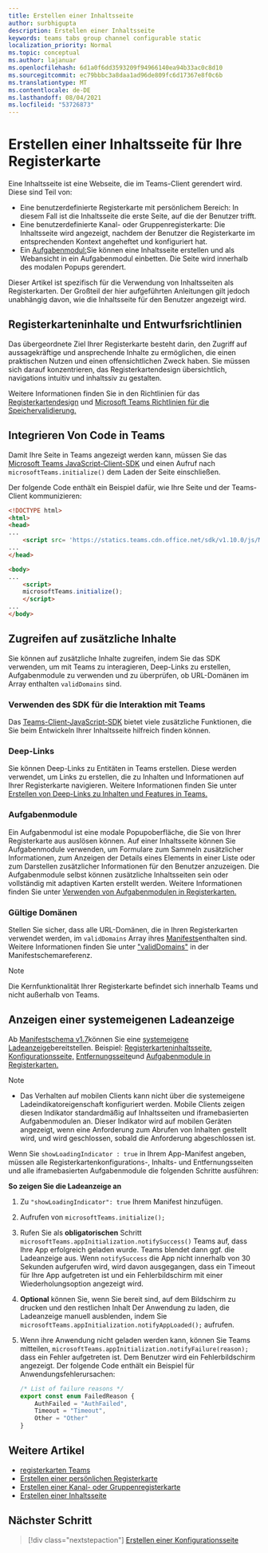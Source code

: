 ```yaml
---
title: Erstellen einer Inhaltsseite
author: surbhigupta
description: Erstellen einer Inhaltsseite
keywords: teams tabs group channel configurable static
localization_priority: Normal
ms.topic: conceptual
ms.author: lajanuar
ms.openlocfilehash: 6d1a0f6dd3593209f94966140ea94b33ac0c8d10
ms.sourcegitcommit: ec79bbbc3a8daa1ad96de809fc6d17367e8f0c6b
ms.translationtype: MT
ms.contentlocale: de-DE
ms.lasthandoff: 08/04/2021
ms.locfileid: "53726873"
---
```

# <a name="create-a-content-page-for-your-tab"></a>Erstellen einer Inhaltsseite für Ihre Registerkarte

Eine Inhaltsseite ist eine Webseite, die im Teams-Client gerendert wird. Diese sind Teil von:

* Eine benutzerdefinierte Registerkarte mit persönlichem Bereich: In diesem Fall ist die Inhaltsseite die erste Seite, auf die der Benutzer trifft.
* Eine benutzerdefinierte Kanal- oder Gruppenregisterkarte: Die Inhaltsseite wird angezeigt, nachdem der Benutzer die Registerkarte im entsprechenden Kontext angeheftet und konfiguriert hat.
* Ein [Aufgabenmodul:](~/task-modules-and-cards/what-are-task-modules.md)Sie können eine Inhaltsseite erstellen und als Webansicht in ein Aufgabenmodul einbetten. Die Seite wird innerhalb des modalen Popups gerendert.

Dieser Artikel ist spezifisch für die Verwendung von Inhaltsseiten als Registerkarten. Der Großteil der hier aufgeführten Anleitungen gilt jedoch unabhängig davon, wie die Inhaltsseite für den Benutzer angezeigt wird.

## <a name="tab-content-and-design-guidelines"></a>Registerkarteninhalte und Entwurfsrichtlinien

Das übergeordnete Ziel Ihrer Registerkarte besteht darin, den Zugriff auf aussagekräftige und ansprechende Inhalte zu ermöglichen, die einen praktischen Nutzen und einen offensichtlichen Zweck haben. Sie müssen sich darauf konzentrieren, das Registerkartendesign übersichtlich, navigations intuitiv und inhaltssiv zu gestalten.

Weitere Informationen finden Sie in den Richtlinien für das [Registerkartendesign](~/tabs/design/tabs.md) und [Microsoft Teams Richtlinien für die Speichervalidierung.](~/concepts/deploy-and-publish/appsource/prepare/teams-store-validation-guidelines.md)

## <a name="integrate-your-code-with-teams"></a>Integrieren Von Code in Teams

Damit Ihre Seite in Teams angezeigt werden kann, müssen Sie das [Microsoft Teams JavaScript-Client-SDK](/javascript/api/overview/msteams-client?view=msteams-client-js-latest&preserve-view=true) und einen Aufruf nach `microsoftTeams.initialize()` dem Laden der Seite einschließen. 

Der folgende Code enthält ein Beispiel dafür, wie Ihre Seite und der Teams-Client kommunizieren:

```html
<!DOCTYPE html>
<html>
<head>
...
    <script src= 'https://statics.teams.cdn.office.net/sdk/v1.10.0/js/MicrosoftTeams.min.js'></script>
...
</head>

<body>
...
    <script>
    microsoftTeams.initialize();
    </script>
...
</body>
```

## <a name="access-additional-content"></a>Zugreifen auf zusätzliche Inhalte

Sie können auf zusätzliche Inhalte zugreifen, indem Sie das SDK verwenden, um mit Teams zu interagieren, Deep-Links zu erstellen, Aufgabenmodule zu verwenden und zu überprüfen, ob URL-Domänen im Array enthalten `validDomains` sind.

### <a name="use-the-sdk-to-interact-with-teams"></a>Verwenden des SDK für die Interaktion mit Teams

Das [Teams-Client-JavaScript-SDK](~/tabs/how-to/using-teams-client-sdk.md) bietet viele zusätzliche Funktionen, die Sie beim Entwickeln Ihrer Inhaltsseite hilfreich finden können.

### <a name="deep-links"></a>Deep-Links

Sie können Deep-Links zu Entitäten in Teams erstellen. Diese werden verwendet, um Links zu erstellen, die zu Inhalten und Informationen auf Ihrer Registerkarte navigieren. Weitere Informationen finden Sie unter [Erstellen von Deep-Links zu Inhalten und Features in Teams.](~/concepts/build-and-test/deep-links.md)

### <a name="task-modules"></a>Aufgabenmodule

Ein Aufgabenmodul ist eine modale Popupoberfläche, die Sie von Ihrer Registerkarte aus auslösen können. Auf einer Inhaltsseite können Sie Aufgabenmodule verwenden, um Formulare zum Sammeln zusätzlicher Informationen, zum Anzeigen der Details eines Elements in einer Liste oder zum Darstellen zusätzlicher Informationen für den Benutzer anzuzeigen. Die Aufgabenmodule selbst können zusätzliche Inhaltsseiten sein oder vollständig mit adaptiven Karten erstellt werden. Weitere Informationen finden Sie unter [Verwenden von Aufgabenmodulen in Registerkarten.](~/task-modules-and-cards/task-modules/task-modules-tabs.md)

### <a name="valid-domains"></a>Gültige Domänen

Stellen Sie sicher, dass alle URL-Domänen, die in Ihren Registerkarten verwendet werden, im `validDomains` Array ihres [Manifests](~/concepts/build-and-test/apps-package.md)enthalten sind. Weitere Informationen finden Sie unter ["validDomains"](~/resources/schema/manifest-schema.md#validdomains) in der Manifestschemareferenz.

> [!NOTE]
> Die Kernfunktionalität Ihrer Registerkarte befindet sich innerhalb Teams und nicht außerhalb von Teams.

## <a name="show-a-native-loading-indicator"></a>Anzeigen einer systemeigenen Ladeanzeige

Ab [Manifestschema v1.7](../../../resources/schema/manifest-schema.md)können Sie eine [systemeigene Ladeanzeige](../../../resources/schema/manifest-schema.md#showloadingindicator)bereitstellen. Beispiel: [Registerkarteninhaltsseite,](#integrate-your-code-with-teams) [Konfigurationsseite,](configuration-page.md) [Entfernungsseite](removal-page.md)und [Aufgabenmodule in Registerkarten.](../../../task-modules-and-cards/task-modules/task-modules-tabs.md)

> [!NOTE]
> * Das Verhalten auf mobilen Clients kann nicht über die systemeigene Ladeindikatoreigenschaft konfiguriert werden. Mobile Clients zeigen diesen Indikator standardmäßig auf Inhaltsseiten und iframebasierten Aufgabenmodulen an. Dieser Indikator wird auf mobilen Geräten angezeigt, wenn eine Anforderung zum Abrufen von Inhalten gestellt wird, und wird geschlossen, sobald die Anforderung abgeschlossen ist.

Wenn Sie `showLoadingIndicator : true`  in Ihrem App-Manifest angeben, müssen alle Registerkartenkonfigurations-, Inhalts- und Entfernungsseiten und alle iframebasierten Aufgabenmodule die folgenden Schritte ausführen:

**So zeigen Sie die Ladeanzeige an**

1. Zu `"showLoadingIndicator": true` Ihrem Manifest hinzufügen.
1. Aufrufen von `microsoftTeams.initialize();`
1. Rufen Sie als **obligatorischen** Schritt `microsoftTeams.appInitialization.notifySuccess()` Teams auf, dass Ihre App erfolgreich geladen wurde. Teams blendet dann ggf. die Ladeanzeige aus. Wenn `notifySuccess`  die App nicht innerhalb von 30 Sekunden aufgerufen wird, wird davon ausgegangen, dass ein Timeout für Ihre App aufgetreten ist und ein Fehlerbildschirm mit einer Wiederholungsoption angezeigt wird.
1. **Optional** können Sie, wenn Sie bereit sind, auf dem Bildschirm zu drucken und den restlichen Inhalt Der Anwendung zu laden, die Ladeanzeige manuell ausblenden, indem Sie `microsoftTeams.appInitialization.notifyAppLoaded();` aufrufen.
1. Wenn ihre Anwendung nicht geladen werden kann, können Sie Teams mitteilen, `microsoftTeams.appInitialization.notifyFailure(reason);` dass ein Fehler aufgetreten ist. Dem Benutzer wird ein Fehlerbildschirm angezeigt. Der folgende Code enthält ein Beispiel für Anwendungsfehlerursachen:

    ```typescript
    /* List of failure reasons */
    export const enum FailedReason {
        AuthFailed = "AuthFailed",
        Timeout = "Timeout",
        Other = "Other"
    }
    ```

## <a name="see-also"></a>Weitere Artikel

* [registerkarten Teams](~/tabs/what-are-tabs.md)
* [Erstellen einer persönlichen Registerkarte](~/tabs/how-to/create-personal-tab.md)
* [Erstellen einer Kanal- oder Gruppenregisterkarte](~/tabs/how-to/create-channel-group-tab.md)
* [Erstellen einer Inhaltsseite](~/tabs/how-to/create-tab-pages/content-page.md)

## <a name="next-step"></a>Nächster Schritt

> [!div class="nextstepaction"]
> [Erstellen einer Konfigurationsseite](~/tabs/how-to/create-tab-pages/configuration-page.md)
